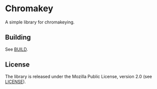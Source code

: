 Chromakey
=========

A simple library for chromakeying.

## Building

See [BUILD](BUILD.md).

## License

The library is released under the  Mozilla Public License, version 2.0 (see [LICENSE](LICENSE.md)).